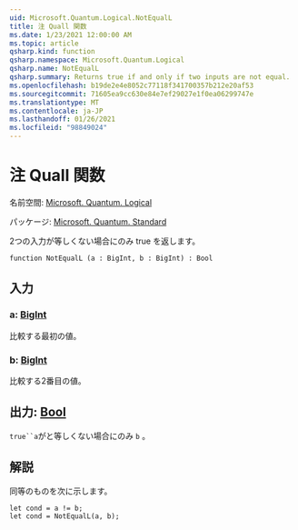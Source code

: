 ```yaml
---
uid: Microsoft.Quantum.Logical.NotEqualL
title: 注 Quall 関数
ms.date: 1/23/2021 12:00:00 AM
ms.topic: article
qsharp.kind: function
qsharp.namespace: Microsoft.Quantum.Logical
qsharp.name: NotEqualL
qsharp.summary: Returns true if and only if two inputs are not equal.
ms.openlocfilehash: b19de2e4e8052c77118f341700357b212e20af53
ms.sourcegitcommit: 71605ea9cc630e84e7ef29027e1f0ea06299747e
ms.translationtype: MT
ms.contentlocale: ja-JP
ms.lasthandoff: 01/26/2021
ms.locfileid: "98849024"
---
```

# <a name="notequall-function"></a>注 Quall 関数

名前空間: [Microsoft. Quantum. Logical](xref:Microsoft.Quantum.Logical)

パッケージ: [Microsoft. Quantum. Standard](https://nuget.org/packages/Microsoft.Quantum.Standard)


2つの入力が等しくない場合にのみ true を返します。

```qsharp
function NotEqualL (a : BigInt, b : BigInt) : Bool
```


## <a name="input"></a>入力

### <a name="a--bigint"></a>a: [BigInt](xref:microsoft.quantum.lang-ref.bigint)

比較する最初の値。


### <a name="b--bigint"></a>b: [BigInt](xref:microsoft.quantum.lang-ref.bigint)

比較する2番目の値。



## <a name="output--bool"></a>出力: [Bool](xref:microsoft.quantum.lang-ref.bool)

`true``a`がと等しくない場合にのみ `b` 。

## <a name="remarks"></a>解説

同等のものを次に示します。

```qsharp
let cond = a != b;
let cond = NotEqualL(a, b);
```